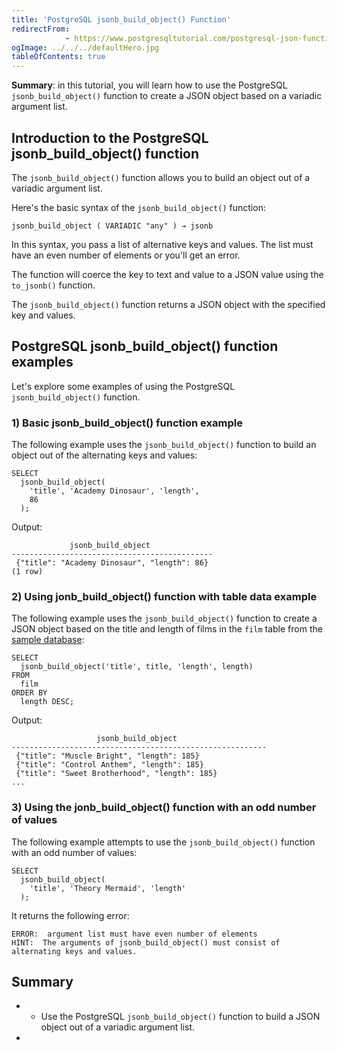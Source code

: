 ```yaml
---
title: 'PostgreSQL jsonb_build_object() Function'
redirectFrom: 
            - https://www.postgresqltutorial.com/postgresql-json-functions/postgresql-jsonb_build_object/
ogImage: ../../../defaultHero.jpg
tableOfContents: true
---
```


**Summary**: in this tutorial, you will learn how to use the PostgreSQL `jsonb_build_object()` function to create a JSON object based on a variadic argument list.



## Introduction to the PostgreSQL jsonb_build_object() function



The `jsonb_build_object()` function allows you to build an object out of a variadic argument list.



Here's the basic syntax of the `jsonb_build_object()` function:



```
jsonb_build_object ( VARIADIC "any" ) → jsonb
```



In this syntax, you pass a list of alternative keys and values. The list must have an even number of elements or you'll get an error.



The function will coerce the key to text and value to a JSON value using the `to_jsonb()` function.



The `jsonb_build_object()` function returns a JSON object with the specified key and values.



## PostgreSQL jsonb_build_object() function examples



Let's explore some examples of using the PostgreSQL `jsonb_build_object()` function.



### 1) Basic jsonb_build_object() function example



The following example uses the `jsonb_build_object()` function to build an object out of the alternating keys and values:



```
SELECT
  jsonb_build_object(
    'title', 'Academy Dinosaur', 'length',
    86
  );
```



Output:



```
             jsonb_build_object
---------------------------------------------
 {"title": "Academy Dinosaur", "length": 86}
(1 row)
```



### 2) Using jonb_build_object() function with table data example



The following example uses the `jsonb_build_object()` function to create a JSON object based on the title and length of films in the `film` table from the [sample database](https://www.postgresqltutorial.com/postgresql-getting-started/postgresql-sample-database/):



```
SELECT
  jsonb_build_object('title', title, 'length', length)
FROM
  film
ORDER BY
  length DESC;
```



Output:



```
                   jsonb_build_object
---------------------------------------------------------
 {"title": "Muscle Bright", "length": 185}
 {"title": "Control Anthem", "length": 185}
 {"title": "Sweet Brotherhood", "length": 185}
...
```



### 3) Using the jonb_build_object() function with an odd number of values



The following example attempts to use the `jsonb_build_object()` function with an odd number of values:



```
SELECT
  jsonb_build_object(
    'title', 'Theory Mermaid', 'length'
  );
```



It returns the following error:



```
ERROR:  argument list must have even number of elements
HINT:  The arguments of jsonb_build_object() must consist of alternating keys and values.
```



## Summary



- - Use the PostgreSQL `jsonb_build_object()` function to build a JSON object out of a variadic argument list.
- 
